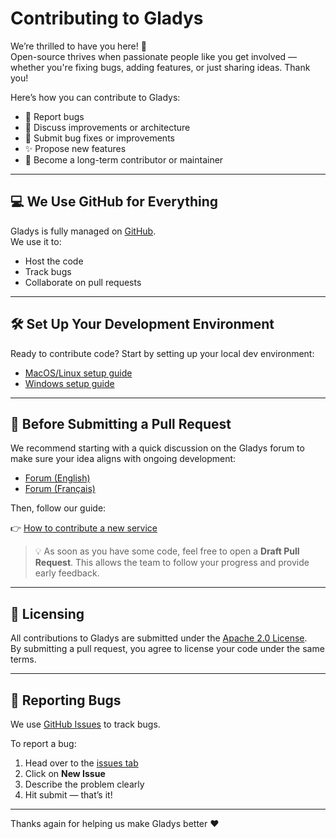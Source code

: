 # Contributing to Gladys

We’re thrilled to have you here! 🎉  
Open-source thrives when passionate people like you get involved — whether you're fixing bugs, adding features, or just sharing ideas. Thank you!

Here’s how you can contribute to Gladys:

- 🐞 Report bugs
- 💬 Discuss improvements or architecture
- 🔧 Submit bug fixes or improvements
- ✨ Propose new features
- 🤝 Become a long-term contributor or maintainer

---

## 💻 We Use GitHub for Everything

Gladys is fully managed on [GitHub](https://github.com/gladysassistant/Gladys).  
We use it to:

- Host the code
- Track bugs
- Collaborate on pull requests

---

## 🛠️ Set Up Your Development Environment

Ready to contribute code? Start by setting up your local dev environment:

- [MacOS/Linux setup guide](https://gladysassistant.com/docs/dev/setup-development-environment-mac-linux/)
- [Windows setup guide](https://gladysassistant.com/docs/dev/setup-development-environment-windows/)

---

## 🚀 Before Submitting a Pull Request

We recommend starting with a quick discussion on the Gladys forum to make sure your idea aligns with ongoing development:

- [Forum (English)](https://en-community.gladysassistant.com/)
- [Forum (Français)](https://community.gladysassistant.com/)

Then, follow our guide:

👉 [How to contribute a new service](https://gladysassistant.com/docs/dev/developing-a-service/)

> 💡 As soon as you have some code, feel free to open a **Draft Pull Request**. This allows the team to follow your progress and provide early feedback.

---

## 📜 Licensing

All contributions to Gladys are submitted under the [Apache 2.0 License](https://www.apache.org/licenses/LICENSE-2.0).  
By submitting a pull request, you agree to license your code under the same terms.

---

## 🐛 Reporting Bugs

We use [GitHub Issues](https://github.com/gladysassistant/Gladys/issues) to track bugs.

To report a bug:

1. Head over to the [issues tab](https://github.com/gladysassistant/Gladys/issues)
2. Click on **New Issue**
3. Describe the problem clearly
4. Hit submit — that’s it!

---

Thanks again for helping us make Gladys better ❤️
